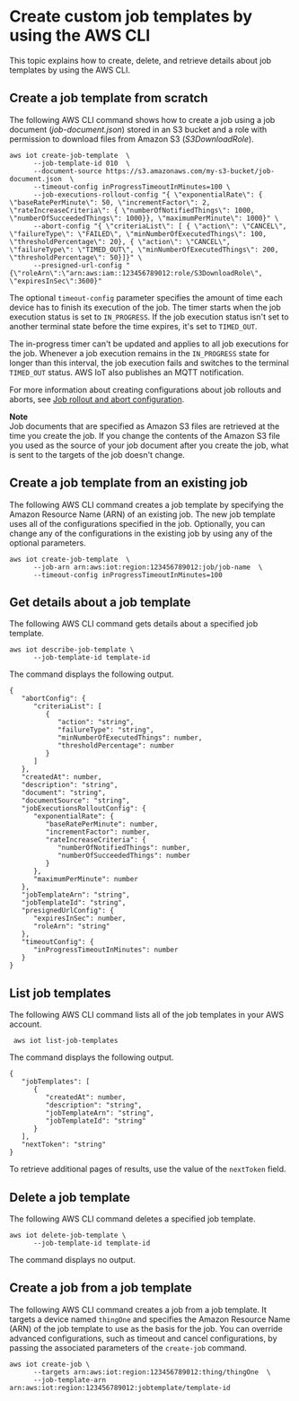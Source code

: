 # Create custom job templates by using the AWS CLI<a name="job-templates-cli"></a>

This topic explains how to create, delete, and retrieve details about job templates by using the AWS CLI\.

## Create a job template from scratch<a name="job-templates-cli-create-scratch"></a>

The following AWS CLI command shows how to create a job using a job document \(*job\-document\.json*\) stored in an S3 bucket and a role with permission to download files from Amazon S3 \(*S3DownloadRole*\)\.

```
aws iot create-job-template  \
      --job-template-id 010  \
      --document-source https://s3.amazonaws.com/my-s3-bucket/job-document.json  \
      --timeout-config inProgressTimeoutInMinutes=100 \
      --job-executions-rollout-config "{ \"exponentialRate\": { \"baseRatePerMinute\": 50, \"incrementFactor\": 2, \"rateIncreaseCriteria\": { \"numberOfNotifiedThings\": 1000, \"numberOfSucceededThings\": 1000}}, \"maximumPerMinute\": 1000}" \
      --abort-config "{ \"criteriaList\": [ { \"action\": \"CANCEL\", \"failureType\": \"FAILED\", \"minNumberOfExecutedThings\": 100, \"thresholdPercentage\": 20}, { \"action\": \"CANCEL\", \"failureType\": \"TIMED_OUT\", \"minNumberOfExecutedThings\": 200, \"thresholdPercentage\": 50}]}" \          
      --presigned-url-config "{\"roleArn\":\"arn:aws:iam::123456789012:role/S3DownloadRole\", \"expiresInSec\":3600}"
```

The optional `timeout-config` parameter specifies the amount of time each device has to finish its execution of the job\. The timer starts when the job execution status is set to `IN_PROGRESS`\. If the job execution status isn't set to another terminal state  before the time expires, it's set to `TIMED_OUT`\.

The in\-progress timer can't be updated and applies to all job executions for the job\. Whenever a job execution remains in the `IN_PROGRESS` state for longer than this interval, the job execution fails and switches to the terminal `TIMED_OUT` status\. AWS IoT also publishes an MQTT notification\.

For more information about creating configurations about job rollouts and aborts, see [Job rollout and abort configuration](job-rollout-abort.html)\.

**Note**  
Job documents that are specified as Amazon S3 files are retrieved at the time you create the job\. If you change the contents of the Amazon S3 file you used as the source of your job document after you create the job, what is sent to the targets of the job doesn't change\.

## Create a job template from an existing job<a name="job-templates-cli-create-from-job"></a>

The following AWS CLI command creates a job template by specifying the Amazon Resource Name \(ARN\) of an existing job\. The new job template uses all of the configurations specified in the job\. Optionally, you can change any of the configurations in the existing job by using any of the optional parameters\.

```
aws iot create-job-template  \
      --job-arn arn:aws:iot:region:123456789012:job/job-name  \      
      --timeout-config inProgressTimeoutInMinutes=100
```

## Get details about a job template<a name="job-templates-cli-describe"></a>

The following AWS CLI command gets details about a specified job template\.

```
aws iot describe-job-template \
      --job-template-id template-id
```

The command displays the following output\.

```
{
   "abortConfig": { 
      "criteriaList": [ 
         { 
            "action": "string",
            "failureType": "string",
            "minNumberOfExecutedThings": number,
            "thresholdPercentage": number
         }
      ]
   },
   "createdAt": number,
   "description": "string",
   "document": "string",
   "documentSource": "string",
   "jobExecutionsRolloutConfig": { 
      "exponentialRate": { 
         "baseRatePerMinute": number,
         "incrementFactor": number,
         "rateIncreaseCriteria": { 
            "numberOfNotifiedThings": number,
            "numberOfSucceededThings": number
         }
      },
      "maximumPerMinute": number
   },
   "jobTemplateArn": "string",
   "jobTemplateId": "string",
   "presignedUrlConfig": { 
      "expiresInSec": number,
      "roleArn": "string"
   },
   "timeoutConfig": { 
      "inProgressTimeoutInMinutes": number
   }
}
```

## List job templates<a name="job-templates-cli-list"></a>

The following AWS CLI command lists all of the job templates in your AWS account\.

```
 aws iot list-job-templates
```

The command displays the following output\.

```
{
   "jobTemplates": [ 
      { 
         "createdAt": number,
         "description": "string",
         "jobTemplateArn": "string",
         "jobTemplateId": "string"
      }
   ],
   "nextToken": "string"
}
```

To retrieve additional pages of results, use the value of the `nextToken` field\.

## Delete a job template<a name="job-templates-cli-delete"></a>

The following AWS CLI command deletes a specified job template\.

```
aws iot delete-job-template \
      --job-template-id template-id
```

The command displays no output\.

## Create a job from a job template<a name="job-templates-cli-create-job"></a>

The following AWS CLI command creates a job from a job template\. It targets a device named `thingOne` and specifies the Amazon Resource Name \(ARN\) of the job template to use as the basis for the job\. You can override advanced configurations, such as timeout and cancel configurations, by passing the associated parameters of the `create-job` command\.

```
aws iot create-job \ 
      --targets arn:aws:iot:region:123456789012:thing/thingOne  \
      --job-template-arn arn:aws:iot:region:123456789012:jobtemplate/template-id
```